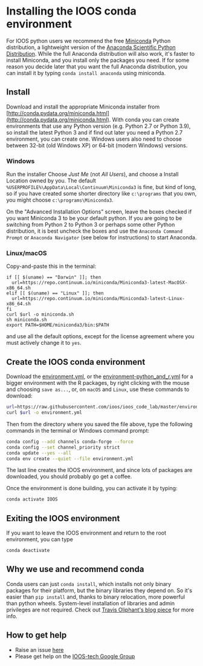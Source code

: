 # Installing the IOOS conda environment

For IOOS python users we recommend the free
[Miniconda](http://conda.pydata.org/miniconda.html) Python distribution,
a lightweight version of the [Anaconda Scientific Python Distribution](https://store.continuum.io/cshop/anaconda/).
While the full Anaconda distribution will also work,
it's faster to install Miniconda,
and you install only the packages you need.
If for some reason you decide later that you want the full Anaconda distribution,
you can install it by typing `conda install anaconda` using miniconda.

## Install

Download and install the appropriate Miniconda installer from [http://conda.pydata.org/miniconda.html](http://conda.pydata.org/miniconda.html).
With conda you can create environments that use any Python version (e.g. Python 2.7 or Python 3.9),
so install the latest Python 3 and if find out later you need a Python 2.7 environment,
you can create one.
Windows users also need to choose between 32-bit (old Windows XP) or 64-bit (modern Windows) versions.

### Windows

Run the installer
Choose _Just Me_ (not _All Users_),
and choose a Install Location owned by you.
The default `%USERPROFILE%\AppData\Local\Continuum\Miniconda3` is fine,
but kind of long,
so if you have created some shorter directory like `c:\programs` that you own,
you might choose `c:\programs\Miniconda3`.

On the "Advanced Installation Options" screen,
leave the boxes checked if you want Miniconda 3 to be your default python.
If you are going to be switching from Python 2 to Python 3 or perhaps some other Python distribution,
it is best uncheck the boxes and use the `Anaconda Command Prompt` or `Anaconda Navigator` (see below for instructions) to start Anaconda.

### Linux/macOS

Copy-and-paste this in the terminal:

```shell
if [[ $(uname) == "Darwin" ]]; then
  url=https://repo.continuum.io/miniconda/Miniconda3-latest-MacOSX-x86_64.sh
elif [[ $(uname) == "Linux" ]]; then
  url=https://repo.continuum.io/miniconda/Miniconda3-latest-Linux-x86_64.sh
fi
curl $url -o miniconda.sh
sh miniconda.sh
export PATH=$HOME/miniconda3/bin:$PATH
```

and use all the default options, except for the license agreement where you must actively change it to `yes`.

## Create the IOOS conda environment

Download the [environment.yml](https://raw.githubusercontent.com/ioos/ioos_code_lab/master/.binder/environment.yml),
or the [environment-python_and_r.yml](https://raw.githubusercontent.com/ioos/ioos_code_lab/master/.binder/environment-python_and_r.yml) for a bigger environment with the R packages,
by right clicking with the mouse and choosing `save as...`,
or, on `macOS` and `Linux`, use these commands to download:

```bash
url=https://raw.githubusercontent.com/ioos/ioos_code_lab/master/environment.yml
curl $url -o environment.yml
```

Then from the directory where you saved the file above,
type the following commands in the terminal or Windows command prompt:

```bash
conda config --add channels conda-forge --force
conda config --set channel_priority strict
conda update --yes --all
conda env create --quiet --file environment.yml
```

The last line creates the IOOS environment,
and since lots of packages are downloaded,
you should probably go get a coffee.

Once the environment is done building, you can activate it by typing:

```bash
conda activate IOOS
```

## Exiting the IOOS environment

If you want to leave the IOOS environment and return to the root environment,
you can type

```bash
conda deactivate
```

## Why we use and recommend conda

Conda users can just `conda install`,
which installs not only binary packages for their platform,
but the binary libraries they depend on.
So it's easier than `pip install` and, thanks to binary relocation,
more powerful than python wheels.
System-level installation of libraries and admin privileges are not required.
Check out [Travis Oliphant's blog piece](http://technicaldiscovery.blogspot.com/2013/12/why-i-promote-conda.html) for more info.

## How to get help

- Raise an issue [here](https://github.com/ioos/ioos_code_lab/issues)
- Please get help on the [IOOS-tech Google Group](https://groups.google.com/forum/?hl=en#!forum/ioos_tech)
